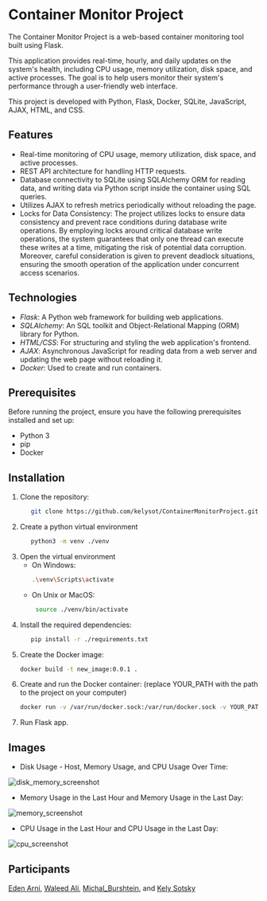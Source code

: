 # Container Monitor Project

The Container Monitor Project is a web-based container monitoring tool built using Flask.

This application provides real-time, hourly, and daily updates on the system's health, including CPU usage, memory utilization, disk space, and active processes. 
The goal is to help users monitor their system's performance through a user-friendly web interface.

This project is developed with Python, Flask, Docker, SQLite, JavaScript, AJAX, HTML, and CSS.

## Features
- Real-time monitoring of CPU usage, memory utilization, disk space, and active processes.
- REST API architecture for handling HTTP requests.
- Database connectivity to SQLite using SQLAlchemy ORM for reading data, and writing data via Python script inside the container using SQL queries.
- Utilizes AJAX to refresh metrics periodically without reloading the page.
- Locks for Data Consistency: The project utilizes locks to ensure data consistency and prevent race conditions during database write operations. By employing locks around critical database write operations, the system guarantees that only one thread can execute these writes at a time, mitigating the risk of potential data corruption. Moreover, careful consideration is given to prevent deadlock situations, ensuring the smooth operation of the application under concurrent access scenarios.
 
## Technologies 

- *Flask*: A Python web framework for building web applications.
- *SQLAlchemy*: An SQL toolkit and Object-Relational Mapping (ORM) library for Python.
- *HTML/CSS*: For structuring and styling the web application's frontend.
- *AJAX*: Asynchronous JavaScript for reading data from a web server and updating the web page without reloading it.
- *Docker*: Used to create and run containers.

## Prerequisites

Before running the project, ensure you have the following prerequisites installed and set up:

- Python 3
- pip
- Docker

## Installation

1. Clone the repository:
   ```bash
      git clone https://github.com/kelysot/ContainerMonitorProject.git

2. Create a python virtual environment
   ```bash
      python3 -m venv ./venv

3. Open the virtual environment
   - On Windows:
     ```bash
     .\venv\Scripts\activate

   - On Unix or MacOS:
     ```bash
      source ./venv/bin/activate
4. Install the required dependencies:
   ```bash
      pip install -r ./requirements.txt
5. Create the Docker image:
    ```bash
    docker build -t new_image:0.0.1 .
6. Create and run the Docker container: (replace YOUR_PATH with the path to the project on your computer)
    ```bash
    docker run -v /var/run/docker.sock:/var/run/docker.sock -v YOUR_PATH/instance:/app/instance --name new_container new_image:0.0.1
7. Run Flask app.

## Images
- Disk Usage - Host, Memory Usage, and CPU Usage Over Time:

![disk_memory_screenshot](/images/disk_memory_screenshot.png)

- Memory Usage in the Last Hour and Memory Usage in the Last Day:

![memory_screenshot](/images/memory_screenshot.png)

- CPU Usage in the Last Hour and CPU Usage in the Last Day:

![cpu_screenshot](/images/cpu_screenshot.png)


## Participants

[Eden Arni](https://github.com/edenarni), [Waleed Ali](https://github.com/waleed399), [Michal_Burshtein](https://github.com/michal-bursh), and [Kely Sotsky](https://github.com/kelysot)
